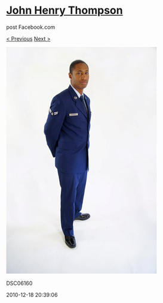 # [John Henry Thompson](../README.md)
post Facebook.com

[< Previous](2010-12-18-30.md) [Next >](2010-12-18-32.md)

[![](../media/2010-12-18/Fam-2010-DSC06160.jpg)](../README.md)

DSC06160

2010-12-18 20:39:06